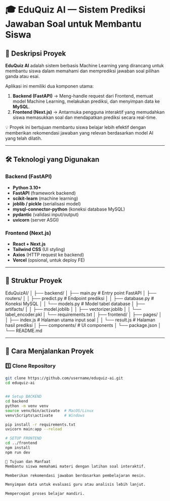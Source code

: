 # 🎓 EduQuiz AI — Sistem Prediksi Jawaban Soal untuk Membantu Siswa

## 📌 Deskripsi Proyek
**EduQuiz AI** adalah sistem berbasis Machine Learning yang dirancang untuk membantu siswa dalam memahami dan memprediksi jawaban soal pilihan ganda atau esai.

Aplikasi ini memiliki dua komponen utama:
1. **Backend (FastAPI)** → Meng-handle request dari Frontend, memuat model Machine Learning, melakukan prediksi, dan menyimpan data ke **MySQL**.
2. **Frontend (Next.js)** → Antarmuka pengguna interaktif yang memudahkan siswa memasukkan soal dan mendapatkan prediksi secara real-time.

💡 Proyek ini bertujuan membantu siswa belajar lebih efektif dengan memberikan rekomendasi jawaban yang relevan berdasarkan model AI yang telah dilatih.

---

## 🛠️ Teknologi yang Digunakan
### **Backend (FastAPI)**
- **Python 3.10+**
- **FastAPI** (framework backend)
- **scikit-learn** (machine learning)
- **joblib / pickle** (serialisasi model)
- **mysql-connector-python** (koneksi database MySQL)
- **pydantic** (validasi input/output)
- **uvicorn** (server ASGI)

### **Frontend (Next.js)**
- **React + Next.js**
- **Tailwind CSS** (UI styling)
- **Axios** (HTTP request ke backend)
- **Vercel** (opsional, untuk deploy FE)

---

## 📂 Struktur Proyek
EduQuizAI/
│
├── backend/
│ ├── main.py # Entry point FastAPI
│ ├── routers/
│ │ ├── predict.py # Endpoint prediksi
│ │ ├── database.py # Koneksi MySQL
│ │ └── models.py # Model tabel database
│ ├── artifacts/
│ │ ├── model.joblib
│ │ ├── vectorizer.joblib
│ │ └── label_encoder.pkl
│ └── requirements.txt
│
├── frontend/
│ ├── pages/
│ │ ├── index.js # Halaman utama input soal
│ │ └── result.js # Halaman hasil prediksi
│ ├── components/ # UI components
│ └── package.json
│
└── README.md

---

## 🚀 Cara Menjalankan Proyek

### 1️⃣ Clone Repository
```bash
git clone https://github.com/username/eduquiz-ai.git
cd eduquiz-ai


## Setup BACKEND
cd backend
python -m venv venv
source venv/bin/activate  # MacOS/Linux
venv\Scripts\activate     # Windows

pip install -r requirements.txt
uvicorn main:app --reload

# SETUP FRONTEND
cd ../frontend
npm install
npm run dev

🎯 Tujuan dan Manfaat
Membantu siswa memahami materi dengan latihan soal interaktif.

Memberikan rekomendasi jawaban berdasarkan pembelajaran mesin.

Menyimpan data untuk evaluasi guru atau analisis lebih lanjut.

Mempercepat proses belajar mandiri.

